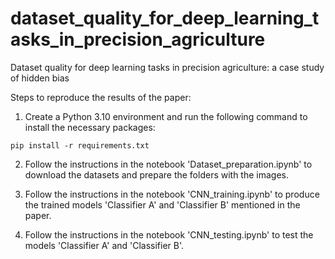 # dataset_quality_for_deep_learning_tasks_in_precision_agriculture
Dataset quality for deep learning tasks in precision agriculture: a case study of hidden bias

Steps to reproduce the results of the paper:

1. Create a Python 3.10 environment and run the following command to install the necessary packages:

```pip install -r requirements.txt```

2. Follow the instructions in the notebook 'Dataset_preparation.ipynb' to download the datasets and prepare the folders with the images.

3. Follow the instructions in the notebook 'CNN_training.ipynb' to produce the trained models 'Classifier A' and 'Classifier B' mentioned in the paper.

4. Follow the instructions in the notebook 'CNN_testing.ipynb' to test the models 'Classifier A' and 'Classifier B'.



